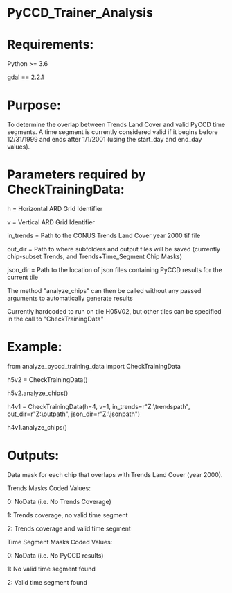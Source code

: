 # PyCCD_Trainer_Analysis

# Requirements:
Python >= 3.6

gdal == 2.2.1

# Purpose:
To determine the overlap between Trends Land Cover and valid PyCCD time segments.  A time segment is currently considered valid if it begins before 12/31/1999 and ends after 1/1/2001 (using the start_day and end_day values).

# Parameters required by CheckTrainingData:

h = Horizontal ARD Grid Identifier

v = Vertical ARD Grid Identifier

in_trends = Path to the CONUS Trends Land Cover year 2000 tif file

out_dir = Path to where subfolders and output files will be saved (currently chip-subset Trends, and Trends+Time_Segment Chip Masks)

json_dir = Path to the location of json files containing PyCCD results for the current tile

The method "analyze_chips" can then be called without any passed arguments to automatically generate results

Currently hardcoded to run on tile H05V02, but other tiles can be specified in the call to "CheckTrainingData"

# Example:

from analyze_pyccd_training_data import CheckTrainingData

h5v2 = CheckTrainingData()

h5v2.analyze_chips()

h4v1 = CheckTrainingData(h=4, v=1, in_trends=r"Z:\trendspath", out_dir=r"Z:\outpath", json_dir=r"Z:\jsonpath")

h4v1.analyze_chips()

# Outputs:

Data mask for each chip that overlaps with Trends Land Cover (year 2000).  

Trends Masks Coded Values:

0: NoData (i.e. No Trends Coverage)

1: Trends coverage, no valid time segment

2: Trends coverage and valid time segment

Time Segment Masks Coded Values:

0: NoData (i.e. No PyCCD results)

1: No valid time segment found

2: Valid time segment found
